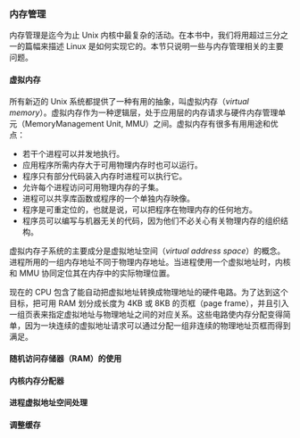 ### 内存管理

内存管理是迄今为止 Unix 内核中最复杂的活动。在本书中，我们将用超过三分之一的篇幅来描述 Linux 是如何实现它的。本节只说明一些与内存管理相关的主要问题。

#### 虚拟内存

所有新迈的 Unix 系统都提供了一种有用的抽象，叫虚拟内存（*virtual memory*）。虚拟内存作为一种逻辑层，处于应用层的内存请求与硬件内存管理单元（MemoryManagement Unit, MMU）之间。虚拟内存有很多有用用途和优点：

- 若干个进程可以并发地执行。
- 应用程序所需内存大于可用物理内存时也可以运行。
- 程序只有部分代码装入内存时进程可以执行它。
- 允许每个进程访问可用物理内存的子集。
- 进程可以共享库函数或程序的一个单独内存映像。
- 程序是可重定位的，也就是说，可以把程序在物理内存的任何地方。
- 程序员可以编写与机器无关的代码，因为他们不必关心有关物理内存的组织结构。

虚拟内存子系统的主要成分是虚拟地址空间（*virtual address space*）的概念。进程所用的一组内存地址不同于物理内存地址。当进程使用一个虚拟地址时，内核和 MMU 协同定位其在内存中的实际物理位置。

现在的 CPU 包含了能自动把虚拟地址转换成物理地址的硬件电路。为了达到这个目标，把可用 RAM 划分成长度为 4KB 或 8KB 的页框（page frame），并且引入一组页表来指定虚拟地址与物理地址之间的对应关系。这些电路使内存分配变得简单，因为一块连续的虚拟地址请求可以通过分配一组非连续的物理地址页框而得到满足。

#### 随机访问存储器（RAM）的使用

#### 内核内存分配器

#### 进程虚拟地址空间处理

#### 调整缓存

